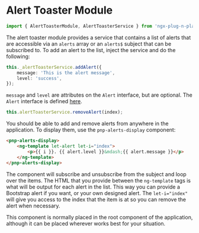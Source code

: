 # Alert Toaster Module

```ts
import { AlertToasterModule, AlertToasterService } from 'ngx-plug-n-play';
```

The alert toaster module provides a service that contains a list of alerts that are accessible via an `alerts` array or an `alerts$` subject that can be subscribed to. To add an alert to the list, inject the service and do the following:

```ts
this._alertToasterService.addAlert({
	message: 'This is the alert message',
	level: 'success',
});
```

`message` and `level` are attributes on the `Alert` interface, but are optional. The `Alert` interface is defined [here](./alert.ts).

```ts
this.alertToasterService.removeAlert(index);
```

You should be able to add and remove alerts from anywhere in the application. To display them, use the `pnp-alerts-display` component:

```html
<pnp-alerts-display>
	<ng-template let-alert let-i="index">
		<p>{{ i }}. {{ alert.level }}&mdash;{{ alert.message }}</p>
	</ng-template>
</pnp-alerts-display>
```

The component will subscribe and unsubscribe from the subject and loop over the items. The HTML that you provide between the `ng-template` tags is what will be output for each alert in the list. This way you can provide a Bootstrap alert if you want, or your own designed alert. The `let-i="index"` will give you access to the index that the item is at so you can remove the alert when necessary.

This component is normally placed in the root component of the application, although it can be placed wherever works best for your situation.
